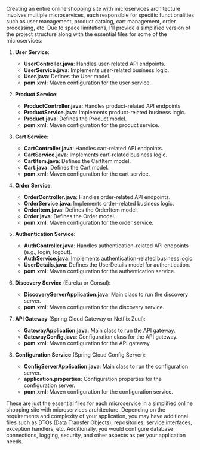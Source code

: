 Creating an entire online shopping site with microservices architecture involves multiple microservices, each responsible for specific functionalities such as user management, product catalog, cart management, order processing, etc. Due to space limitations, I'll provide a simplified version of the project structure along with the essential files for some of the microservices:

1. **User Service**:
   - **UserController.java**: Handles user-related API endpoints.
   - **UserService.java**: Implements user-related business logic.
   - **User.java**: Defines the User model.
   - **pom.xml**: Maven configuration for the user service.

2. **Product Service**:
   - **ProductController.java**: Handles product-related API endpoints.
   - **ProductService.java**: Implements product-related business logic.
   - **Product.java**: Defines the Product model.
   - **pom.xml**: Maven configuration for the product service.

3. **Cart Service**:
   - **CartController.java**: Handles cart-related API endpoints.
   - **CartService.java**: Implements cart-related business logic.
   - **CartItem.java**: Defines the CartItem model.
   - **Cart.java**: Defines the Cart model.
   - **pom.xml**: Maven configuration for the cart service.

4. **Order Service**:
   - **OrderController.java**: Handles order-related API endpoints.
   - **OrderService.java**: Implements order-related business logic.
   - **OrderItem.java**: Defines the OrderItem model.
   - **Order.java**: Defines the Order model.
   - **pom.xml**: Maven configuration for the order service.

5. **Authentication Service**:
   - **AuthController.java**: Handles authentication-related API endpoints (e.g., login, logout).
   - **AuthService.java**: Implements authentication-related business logic.
   - **UserDetails.java**: Defines the UserDetails model for authentication.
   - **pom.xml**: Maven configuration for the authentication service.

6. **Discovery Service** (Eureka or Consul):
   - **DiscoveryServerApplication.java**: Main class to run the discovery server.
   - **pom.xml**: Maven configuration for the discovery service.

7. **API Gateway** (Spring Cloud Gateway or Netflix Zuul):
   - **GatewayApplication.java**: Main class to run the API gateway.
   - **GatewayConfig.java**: Configuration class for the API gateway.
   - **pom.xml**: Maven configuration for the API gateway.

8. **Configuration Service** (Spring Cloud Config Server):
   - **ConfigServerApplication.java**: Main class to run the configuration server.
   - **application.properties**: Configuration properties for the configuration server.
   - **pom.xml**: Maven configuration for the configuration service.

These are just the essential files for each microservice in a simplified online shopping site with microservices architecture. Depending on the requirements and complexity of your application, you may have additional files such as DTOs (Data Transfer Objects), repositories, service interfaces, exception handlers, etc. Additionally, you would configure database connections, logging, security, and other aspects as per your application needs.
